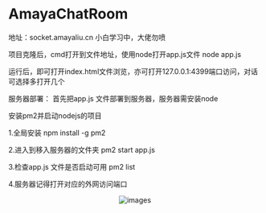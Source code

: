 # AmayaChatRoom

地址：socket.amayaliu.cn 小白学习中，大佬勿喷

项目克隆后，cmd打开到文件地址，使用node打开app.js文件 node app.js

运行后，即可打开index.html文件浏览，亦可打开127.0.0.1:4399端口访问，对话可选择多打开几个

服务器部署： 首先把app.js 文件部署到服务器，服务器需安装node

安装pm2并启动nodejs的项目

1.全局安装 npm install -g pm2

2.进入到移入服务器的文件夹 pm2 start app.js

3.检查app.js 文件是否启动可用 pm2 list

4.服务器记得打开对应的外网访问端口

<p align='center'>
<img src='http://img.amayaliu.cn/socketYs.jpg' title='images' style='max-width:600px'></img>
</p>
